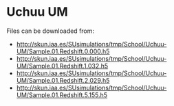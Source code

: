 # Uchuu UM
Files can be downloaded from:
* http://skun.iaa.es/SUsimulations/tmp/School/Uchuu-UM/Sample.01.Redshift.0.000.h5
* http://skun.iaa.es/SUsimulations/tmp/School/Uchuu-UM/Sample.01.Redshift.1.032.h5
* http://skun.iaa.es/SUsimulations/tmp/School/Uchuu-UM/Sample.01.Redshift.2.029.h5
* http://skun.iaa.es/SUsimulations/tmp/School/Uchuu-UM/Sample.01.Redshift.5.155.h5

